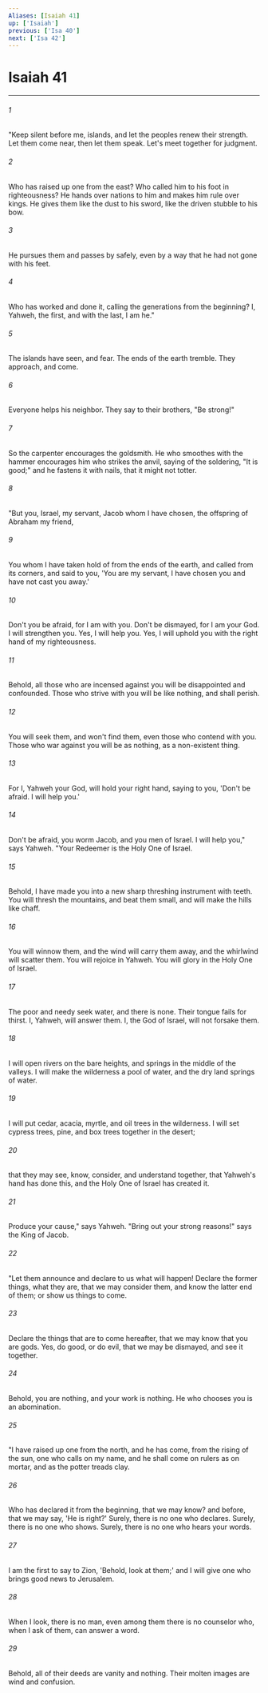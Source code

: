 ```yaml
---
Aliases: [Isaiah 41]
up: ['Isaiah']
previous: ['Isa 40']
next: ['Isa 42']
---
```

# Isaiah 41
***





###### 1 

"Keep silent before me, islands, and let the peoples renew their strength. Let them come near, then let them speak. Let's meet together for judgment. 



###### 2 

Who has raised up one from the east? Who called him to his foot in righteousness? He hands over nations to him and makes him rule over kings. He gives them like the dust to his sword, like the driven stubble to his bow. 



###### 3 

He pursues them and passes by safely, even by a way that he had not gone with his feet. 



###### 4 

Who has worked and done it, calling the generations from the beginning? I, Yahweh, the first, and with the last, I am he." 



###### 5 

The islands have seen, and fear. The ends of the earth tremble. They approach, and come. 



###### 6 

Everyone helps his neighbor. They say to their brothers, "Be strong!" 



###### 7 

So the carpenter encourages the goldsmith. He who smoothes with the hammer encourages him who strikes the anvil, saying of the soldering, "It is good;" and he fastens it with nails, that it might not totter. 



###### 8 

"But you, Israel, my servant, Jacob whom I have chosen, the offspring of Abraham my friend, 



###### 9 

You whom I have taken hold of from the ends of the earth, and called from its corners, and said to you, 'You are my servant, I have chosen you and have not cast you away.' 



###### 10 

Don't you be afraid, for I am with you. Don't be dismayed, for I am your God. I will strengthen you. Yes, I will help you. Yes, I will uphold you with the right hand of my righteousness. 



###### 11 

Behold, all those who are incensed against you will be disappointed and confounded. Those who strive with you will be like nothing, and shall perish. 



###### 12 

You will seek them, and won't find them, even those who contend with you. Those who war against you will be as nothing, as a non-existent thing. 



###### 13 

For I, Yahweh your God, will hold your right hand, saying to you, 'Don't be afraid. I will help you.' 



###### 14 

Don't be afraid, you worm Jacob, and you men of Israel. I will help you," says Yahweh. "Your Redeemer is the Holy One of Israel. 



###### 15 

Behold, I have made you into a new sharp threshing instrument with teeth. You will thresh the mountains, and beat them small, and will make the hills like chaff. 



###### 16 

You will winnow them, and the wind will carry them away, and the whirlwind will scatter them. You will rejoice in Yahweh. You will glory in the Holy One of Israel. 



###### 17 

The poor and needy seek water, and there is none. Their tongue fails for thirst. I, Yahweh, will answer them. I, the God of Israel, will not forsake them. 



###### 18 

I will open rivers on the bare heights, and springs in the middle of the valleys. I will make the wilderness a pool of water, and the dry land springs of water. 



###### 19 

I will put cedar, acacia, myrtle, and oil trees in the wilderness. I will set cypress trees, pine, and box trees together in the desert; 



###### 20 

that they may see, know, consider, and understand together, that Yahweh's hand has done this, and the Holy One of Israel has created it. 



###### 21 

Produce your cause," says Yahweh. "Bring out your strong reasons!" says the King of Jacob. 



###### 22 

"Let them announce and declare to us what will happen! Declare the former things, what they are, that we may consider them, and know the latter end of them; or show us things to come. 



###### 23 

Declare the things that are to come hereafter, that we may know that you are gods. Yes, do good, or do evil, that we may be dismayed, and see it together. 



###### 24 

Behold, you are nothing, and your work is nothing. He who chooses you is an abomination. 



###### 25 

"I have raised up one from the north, and he has come, from the rising of the sun, one who calls on my name, and he shall come on rulers as on mortar, and as the potter treads clay. 



###### 26 

Who has declared it from the beginning, that we may know? and before, that we may say, 'He is right?' Surely, there is no one who declares. Surely, there is no one who shows. Surely, there is no one who hears your words. 



###### 27 

I am the first to say to Zion, 'Behold, look at them;' and I will give one who brings good news to Jerusalem. 



###### 28 

When I look, there is no man, even among them there is no counselor who, when I ask of them, can answer a word. 



###### 29 

Behold, all of their deeds are vanity and nothing. Their molten images are wind and confusion.
